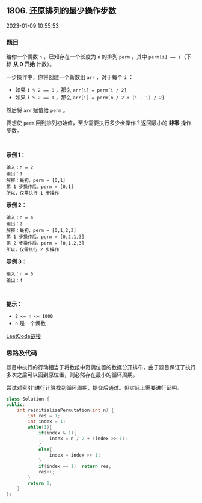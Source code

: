 ## 1806. 还原排列的最少操作步数

2023-01-09 10:55:53

### 题目

给你一个偶数 ``n``​​​​​​ ，已知存在一个长度为 ``n`` 的排列 ``perm`` ，其中 ``perm[i] == i``​（下标 **从 0 开始** 计数）。

一步操作中，你将创建一个新数组 ``arr`` ，对于每个 ``i`` ：


- 如果 ``i % 2 == 0`` ，那么 ``arr[i] = perm[i / 2]``
- 如果 ``i % 2 == 1`` ，那么 ``arr[i] = perm[n / 2 + (i - 1) / 2]``


然后将 ``arr``​​ 赋值​​给 ``perm`` 。

要想使 ``perm`` 回到排列初始值，至少需要执行多少步操作？返回最小的 **非零** 操作步数。

 

**示例 1：**

```
输入：n = 2
输出：1
解释：最初，perm = [0,1]
第 1 步操作后，perm = [0,1]
所以，仅需执行 1 步操作
```

**示例 2：**

```
输入：n = 4
输出：2
解释：最初，perm = [0,1,2,3]
第 1 步操作后，perm = [0,2,1,3]
第 2 步操作后，perm = [0,1,2,3]
所以，仅需执行 2 步操作
```

**示例 3：**

```
输入：n = 6
输出：4
```

 

**提示：**

- ``2 <= n <= 1000``
- ``n``​​​​​​ 是一个偶数



[LeetCode链接](https://leetcode-cn.com/problems/minimum-number-of-operations-to-reinitialize-a-permutation/)

### 思路及代码

题目中执行的行动相当于将数组中奇偶位置的数据分开排布，由于题目保证了执行多次之后可以回到原位置，则必然存在最小的循环周期。

尝试对索引1进行计算找到循环周期，提交后通过。但实际上需要进行证明。

```cpp
class Solution {
public:
    int reinitializePermutation(int n) {
        int res = 1;
        int index = 1;
        while(1){
            if(index & 1){
                index = n / 2 + (index >> 1);
            }
            else{
                index = index >> 1;
            }
            if(index == 1)  return res;
            res++;
        }
        return 0;
    }
};
```